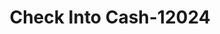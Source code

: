 ---
f_zip-code: 70394
f_state-code: LA
title: Check Into Cash-12024
f_phone: 985-686-1218
f_city-only: Raceland
f_address: 1299 West Tunnel Boulevard Raceland
f_location-unique-id: '12024'
slug: check-into-cash-12024
updated-on: '2024-05-30T13:46:58.046Z'
created-on: '2024-05-30T13:36:59.803Z'
published-on: '2024-05-30T13:54:32.469Z'
f_city-state: cms/city/raceland-la.md
f_company: cms/company/check-into-cash.md
f_state: cms/state/louisiana.md
layout: '[payday-loan].html'
tags: payday-loan
---